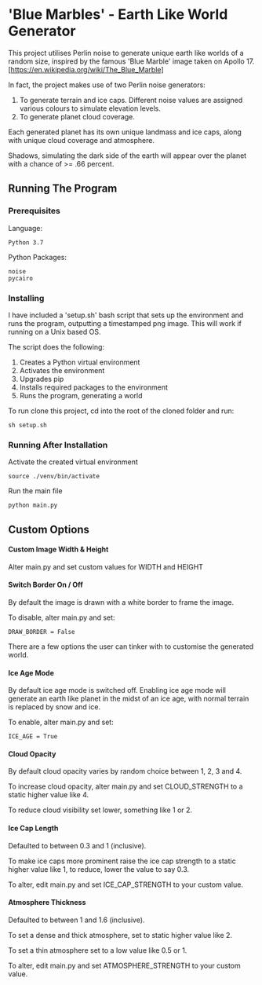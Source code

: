 # 'Blue Marbles' - Earth Like World Generator 

This project utilises Perlin noise to generate unique earth like worlds of a random size, inspired by the famous 'Blue Marble' image taken on Apollo 17. [https://en.wikipedia.org/wiki/The_Blue_Marble]

In fact, the project makes use of two Perlin noise generators:
 1) To generate terrain and ice caps. Different noise values are assigned various colours to simulate elevation levels.
 2) To generate planet cloud coverage. 
 
Each generated planet has its own unique landmass and ice caps, along with unique cloud coverage and atmosphere. 

Shadows, simulating the dark side of the earth will appear over the planet with a chance of >= .66 percent. 


## Running The Program

### Prerequisites

Language:
```
Python 3.7 
```

Python Packages: 
```
noise
pycairo
```

### Installing

I have included a 'setup.sh' bash script that sets up the environment and runs the program, outputting a timestamped png image. This will work if running on a Unix based OS. 

The script does the following:
1) Creates a Python virtual environment
2) Activates the environment
3) Upgrades pip
4) Installs required packages to the environment
5) Runs the program, generating a world 

To run clone this project, cd into the root of the cloned folder and run: 
```
sh setup.sh 
```

### Running After Installation 

Activate the created virtual environment 

```
source ./venv/bin/activate
```

Run the main file

```
python main.py
``` 

## Custom Options

#### Custom Image Width & Height
Alter main.py and set custom values for WIDTH and HEIGHT 

#### Switch Border On / Off

By default the image is drawn with a white border to frame the image. 

To disable, alter main.py and set:
```
DRAW_BORDER = False
``` 

There are a few options the user can tinker with to customise the generated world.

#### Ice Age Mode 

By default ice age mode is switched off. Enabling ice age mode will generate an earth like planet in the midst of an ice age, with normal terrain is replaced by snow and ice. 

To enable, alter main.py and set:
```
ICE_AGE = True
``` 

#### Cloud Opacity 

By default cloud opacity varies by random choice between 1, 2, 3 and 4. 

To increase cloud opacity, alter main.py and set CLOUD_STRENGTH to a static higher value like 4.

To reduce cloud visibility set lower, something like 1 or 2. 

#### Ice Cap Length 

Defaulted to between 0.3 and 1 (inclusive).

To make ice caps more prominent raise the ice cap strength to a static higher value like 1, to reduce, lower the value to say 0.3.

To alter, edit main.py and set ICE_CAP_STRENGTH to your custom value.

#### Atmosphere Thickness 
Defaulted to between 1 and 1.6 (inclusive).

To set a dense and thick atmosphere, set to static higher value like 2.

To set a thin atmosphere set to a low value like 0.5 or 1. 

To alter, edit main.py and set ATMOSPHERE_STRENGTH to your custom value.